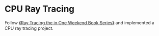 # CPU Ray Tracing
Follow [《Ray Tracing the in One Weekend Book Series》](https://github.com/RayTracing/raytracing.github.io) and implemented a CPU ray tracing project.

